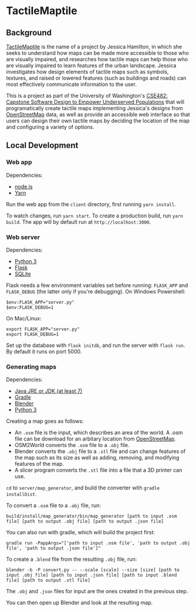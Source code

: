 # TactileMaptile

## Background

[TactileMaptile](https://digital.lib.washington.edu/researchworks/handle/1773/40212) is the name of a project by Jessica Hamilton, in which she seeks to understand how maps can be made more accessible to those who are visually impaired, and researches how tactile maps can help those who are visually impaired to learn features of the urban landscape. Jessica investigates how design elements of tactile maps such as symbols, textures, and raised or lowered features (such as buildings and roads) can most effectively communicate information  to the user.

This is a project as part of the University of Washington's [CSE482: Capstone Software Design to Empower Underserved Populations](https://courses.cs.washington.edu/courses/cse482/18wi) that will programatically create tactile maps implementing Jessica's designs from [OpenStreetMap](http://www.openstreetmap.org) data, as well as provide an accessible web interface so that users can design their own tactile maps by deciding the location of the map and configuring a variety of options. 

## Local Development

### Web app

Dependencies:
* [node.js](https://nodejs.org/en/)
* [Yarn](https://yarnpkg.com/en/)

Run the web app from the `client` directory, first running `yarn install`.

To watch changes, run `yarn start`. To create a production build, run `yarn build`. The app will by default run at `http://localhost:3000`.

### Web server

Dependencies:
* [Python 3](https://www.python.org/downloads/)
* [Flask](http://flask.pocoo.org/)
* [SQLite](https://www.sqlite.org)

Flask needs a few environment variables set before running: `FLASK_APP` and `FLASK_DEBUG` (the latter only if you're debugging).
On Windows Powershell:
```
$env:FLASK_APP="server.py"
$env:FLASK_DEBUG=1
```

On Mac/Linux:
```
export FLASK_APP="server.py"
export FLASK_DEBUG=1
```

Set up the database with `flask initdb`, and run the server with `flask run`. By default it runs on port 5000.

### Generating maps

Dependencies:
* [Java JRE or JDK (at least 7)](http://www.oracle.com/technetwork/java/javase/downloads/index.html)
* [Gradle](https://gradle.org/install/)
* [Blender](https://www.blender.org/download/)
* [Python 3](https://www.python.org/downloads/)

Creating a map goes as follows:
* An `.osm` file is the input, which describes an area of the world. A .osm file can be download for an arbitary location from [OpenStreetMap](http://www.openstreetmap.org).
* OSM2World converts the `.osm` file to a `.obj` file.
* Blender converts the `.obj` file to a `.stl` file and can change features of the map such as its size as well as adding, removing, and modifying features of the map.
* A slicer program converts the `.stl` file into a file that a 3D printer can use.

`cd` to `server/map_generator`, and build the converter with `gradle installDist`.

To convert a `.osm` file to a `.obj` file, run:

```
build/install/map_generator/bin/map_generator [path to input .osm file] [path to output .obj file] [path to output .json file]
```

You can also run with gradle, which will build the project first:
```
gradle run -PappArgs="['path to input .osm file', 'path to output .obj file', 'path to output .json file']"
```

To create a `.blend` file from the resulting `.obj` file, run:

```
blender -b -P convert.py -- --scale [scale] --size [size] [path to input .obj file] [path to input .json file] [path to input .blend file] [path to output .stl file]
```

The `.obj` and `.json` files for input are the ones created in the previous step.

You can then open up Blender and look at the resulting map.

